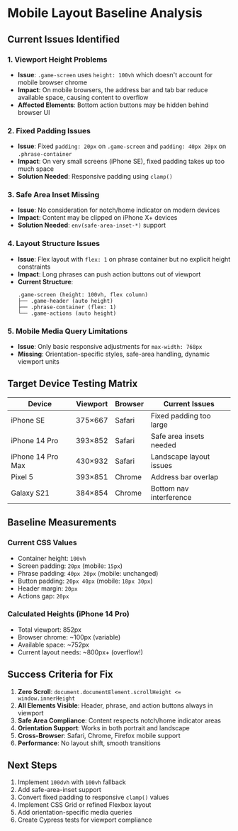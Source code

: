 # Mobile Layout Baseline Analysis

## Current Issues Identified

### 1. Viewport Height Problems
- **Issue**: `.game-screen` uses `height: 100vh` which doesn't account for mobile browser chrome
- **Impact**: On mobile browsers, the address bar and tab bar reduce available space, causing content to overflow
- **Affected Elements**: Bottom action buttons may be hidden behind browser UI

### 2. Fixed Padding Issues
- **Issue**: Fixed `padding: 20px` on `.game-screen` and `padding: 40px 20px` on `.phrase-container`
- **Impact**: On very small screens (iPhone SE), fixed padding takes up too much space
- **Solution Needed**: Responsive padding using `clamp()`

### 3. Safe Area Inset Missing
- **Issue**: No consideration for notch/home indicator on modern devices
- **Impact**: Content may be clipped on iPhone X+ devices
- **Solution Needed**: `env(safe-area-inset-*)` support

### 4. Layout Structure Issues
- **Issue**: Flex layout with `flex: 1` on phrase container but no explicit height constraints
- **Impact**: Long phrases can push action buttons out of viewport
- **Current Structure**:
  ```
  .game-screen (height: 100vh, flex column)
  ├── .game-header (auto height)
  ├── .phrase-container (flex: 1) 
  └── .game-actions (auto height)
  ```

### 5. Mobile Media Query Limitations
- **Issue**: Only basic responsive adjustments for `max-width: 768px`
- **Missing**: Orientation-specific styles, safe-area handling, dynamic viewport units

## Target Device Testing Matrix

| Device | Viewport | Browser | Current Issues |
|--------|----------|---------|----------------|
| iPhone SE | 375×667 | Safari | Fixed padding too large |
| iPhone 14 Pro | 393×852 | Safari | Safe area insets needed |
| iPhone 14 Pro Max | 430×932 | Safari | Landscape layout issues |
| Pixel 5 | 393×851 | Chrome | Address bar overlap |
| Galaxy S21 | 384×854 | Chrome | Bottom nav interference |

## Baseline Measurements

### Current CSS Values
- Container height: `100vh`
- Screen padding: `20px` (mobile: `15px`)
- Phrase padding: `40px 20px` (mobile: unchanged)
- Button padding: `20px 40px` (mobile: `18px 30px`)
- Header margin: `20px`
- Actions gap: `20px`

### Calculated Heights (iPhone 14 Pro)
- Total viewport: 852px
- Browser chrome: ~100px (variable)
- Available space: ~752px
- Current layout needs: ~800px+ (overflow!)

## Success Criteria for Fix
1. **Zero Scroll**: `document.documentElement.scrollHeight <= window.innerHeight`
2. **All Elements Visible**: Header, phrase, and action buttons always in viewport
3. **Safe Area Compliance**: Content respects notch/home indicator areas
4. **Orientation Support**: Works in both portrait and landscape
5. **Cross-Browser**: Safari, Chrome, Firefox mobile support
6. **Performance**: No layout shift, smooth transitions

## Next Steps
1. Implement `100dvh` with `100vh` fallback
2. Add safe-area-inset support
3. Convert fixed padding to responsive `clamp()` values
4. Implement CSS Grid or refined Flexbox layout
5. Add orientation-specific media queries
6. Create Cypress tests for viewport compliance 